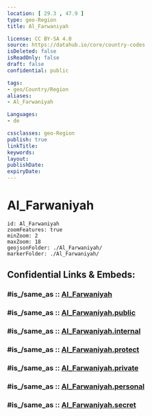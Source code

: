 ```yaml
---
location: [ 29.3 , 47.9 ] 
type: geo-Region
title: Al_Farwaniyah

license: CC BY-SA 4.0
source: https://datahub.io/core/country-codes
isDeleted: false
isReadOnly: false
draft: false
confidential: public

tags:
- geo/Country/Region
aliases:
- Al_Farwaniyah

Languages:
- de

cssclasses: geo-Region
publish: true
linkTitle: 
keywords: 
layout: 
publishDate: 
expiryDate: 
---
```


# Al_Farwaniyah

```leaflet
id: Al_Farwaniyah
zoomFeatures: true 
minZoom: 2 
maxZoom: 18
geojsonFolder: ./Al_Farwaniyah/
markerFolder: ./Al_Farwaniyah/
```


## Confidential Links & Embeds: 

### #is_/same_as :: [Al_Farwaniyah](/_Standards/Earth/Continent/Asia/Asia~West/Kuwait/Governorates~Kuweit/Al_Farwaniyah.md) 

### #is_/same_as :: [Al_Farwaniyah.public](/_public/Earth/Continent/Asia/Asia~West/Kuwait/Governorates~Kuweit/Al_Farwaniyah.public.md) 

### #is_/same_as :: [Al_Farwaniyah.internal](/_internal/Earth/Continent/Asia/Asia~West/Kuwait/Governorates~Kuweit/Al_Farwaniyah.internal.md) 

### #is_/same_as :: [Al_Farwaniyah.protect](/_protect/Earth/Continent/Asia/Asia~West/Kuwait/Governorates~Kuweit/Al_Farwaniyah.protect.md) 

### #is_/same_as :: [Al_Farwaniyah.private](/_private/Earth/Continent/Asia/Asia~West/Kuwait/Governorates~Kuweit/Al_Farwaniyah.private.md) 

### #is_/same_as :: [Al_Farwaniyah.personal](/_personal/Earth/Continent/Asia/Asia~West/Kuwait/Governorates~Kuweit/Al_Farwaniyah.personal.md) 

### #is_/same_as :: [Al_Farwaniyah.secret](/_secret/Earth/Continent/Asia/Asia~West/Kuwait/Governorates~Kuweit/Al_Farwaniyah.secret.md)

